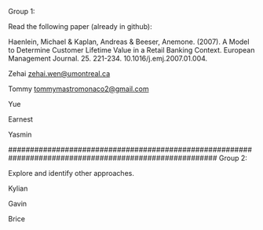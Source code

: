 Group 1: 

Read the following paper (already in github): 

Haenlein, Michael & Kaplan, Andreas & Beeser, Anemone. (2007). A Model to Determine Customer Lifetime
Value in a Retail Banking Context. European Management Journal. 25. 221-234. 10.1016/j.emj.2007.01.004.

Zehai                  zehai.wen@umontreal.ca

Tommy                  tommymastromonaco2@gmail.com

Yue

Earnest

Yasmin



########################################################################################################
Group 2:

Explore and identify other approaches.

Kylian

Gavin

Brice
